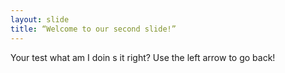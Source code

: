 ```yaml
---
layout: slide
title: “Welcome to our second slide!”
---
```

Your test what am I doin s it right?
Use the left arrow to go back!
